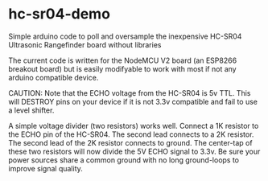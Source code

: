 # hc-sr04-demo
Simple arduino code to poll and oversample the inexpensive HC-SR04 Ultrasonic Rangefinder board without libraries

The current code is written for the NodeMCU V2 board (an ESP8266 breakout board) but is easily modifyable to work with most if not any arduino compatible device.

CAUTION: Note that the ECHO voltage from the HC-SR04 is 5v TTL.  This will DESTROY pins on your device if it is not 3.3v compatible and fail to use a level shifter.

A simple voltage divider (two resistors) works well.  Connect a 1K resistor to the ECHO pin of the HC-SR04. The second lead connects to a 2K resistor. The second lead of the 2K resistor connects to ground.  The center-tap of these two resistors will now divide the 5V ECHO signal to 3.3v.  Be sure your power sources share a common ground with no long ground-loops to improve signal quality.
